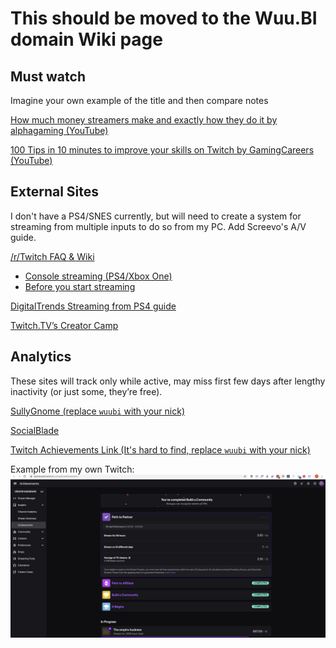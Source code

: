 # This should be moved to the Wuu.BI domain Wiki page
## Must watch 
Imagine your own example of the title and then compare notes

[How much money streamers make and exactly how they do it by alphagaming (YouTube)](https://youtu.be/Lrj_6d5Ja3c)

[100 Tips in 10 minutes to improve your skills on Twitch by GamingCareers (YouTube)](https://youtu.be/ucQ-bhSn5IY)

## External Sites

I don't have a PS4/SNES currently, but will need to create a system for streaming from multiple inputs to do so from my PC. Add Screevo's A/V guide.

[/r/Twitch FAQ & Wiki](https://www.reddit.com/r/Twitch/wiki/faq)
- [Console streaming (PS4/Xbox One)](https://www.reddit.com/r/Twitch/wiki/console_streaming)
- [Before you start streaming](https://www.reddit.com/r/Twitch/wiki/startingout)

[DigitalTrends Streaming from PS4 guide](https://www.digitaltrends.com/gaming/how-to-stream-on-ps4/)

[Twitch.TV’s Creator Camp](https://www.twitch.tv/creatorcamp/en/)

## Analytics

These sites will track only while active, may miss first few days after lengthy inactivity (or just some, they’re free). 

[SullyGnome (replace `wuubi` with your nick)](https://sullygnome.com/channel/wuubi/3)

[SocialBlade](https://socialblade.com/)

[Twitch Achievements Link (It's hard to find, replace `wuubi` with your nick)](https://dashboard.twitch.tv/u/wuubi/achievements)

Example from my own Twitch:
![wuubi-achievements-page](../../uploads/196e4cb38de7071cf82736bd23b07f97/wuubi-achievements-page.jpg)